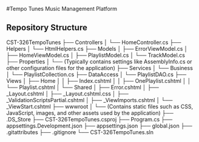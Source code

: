#Tempo Tunes Music Management Platform
## Repository Structure
CST-326TempoTunes
├── Controllers
│   └── HomeController.cs  <!-- Contains the logic for handling requests to the homepage and other views -->
├── Helpers
│   └── HtmlHelpers.cs  <!-- Defines custom HTML helper methods to be used in views -->
├── Models
│   ├── ErrorViewModel.cs  <!-- Represents the model for error-related views, typically used for handling errors in views -->
│   ├── HomeViewModel.cs  <!-- Contains data to be passed to the Home view, typically for displaying the homepage information -->
│   ├── PlaylistModel.cs  <!-- Represents a playlist object, including properties for playlist details -->
│   └── TrackModel.cs  <!-- Represents a track object, including properties for track details such as title, artist, and duration -->
├── Properties
│   └── (Typically contains settings like AssemblyInfo.cs or other configuration files for the application)
├── Services
│   └── Business
│       └── PlaylistCollection.cs  <!-- Handles the business logic for managing a collection of playlists -->
├── DataAccess
│   └── PlaylistDAO.cs  <!-- Data Access Object responsible for handling interactions with the database related to playlists -->
├── Views
│   ├── Home
│   │   ├── Index.cshtml  <!-- The homepage view, typically displaying a summary or welcome message -->
│   │   ├── OnePlaylist.cshtml  <!-- Displays details of a single playlist, showing information like tracks, title, etc. -->
│   │   └── Playlist.cshtml  <!-- Displays a list of playlists or a playlist overview, may include a selection of tracks -->
│   └── Shared
│       ├── Error.cshtml  <!-- A common error page view, displayed when an error occurs in the application -->
│       ├── _Layout.cshtml  <!-- The layout file for the views, containing the common structure (e.g., header, footer) -->
│       ├── _Layout.cshtml.css  <!-- CSS styles specific to the layout, controlling the visual structure of common pages -->
│       ├── _ValidationScriptsPartial.cshtml  <!-- Includes JavaScript validation scripts for form validation on pages -->
│       ├── _ViewImports.cshtml  <!-- Imports shared namespaces or directives for use in multiple views -->
│       └── _ViewStart.cshtml  <!-- Defines common elements for view rendering, typically specifying layout or initial settings -->
├── wwwroot
│   └── (Contains static files such as CSS, JavaScript, images, and other assets used by the application)
├── .DS_Store  <!-- Mac-specific system file for storing folder attributes, typically not included in version control -->
├── CST-326TempoTunes.csproj  <!-- The C# project file, containing metadata about the project, including references to dependencies -->
├── Program.cs  <!-- The entry point of the application, containing the configuration and startup logic -->
├── appsettings.Development.json  <!-- Configuration settings specific to the development environment -->
├── appsettings.json  <!-- General application configuration settings, such as database connection strings -->
├── global.json  <!-- Defines the version of the .NET SDK used for the application -->
├── .gitattributes  <!-- Git attributes file, which defines how Git should treat certain file types or content in the repository -->
├── .gitignore  <!-- Specifies files and directories that Git should ignore, preventing them from being committed -->
└── CST-326TempoTunes.sln  <!-- The Visual Studio solution file, which organizes the project and its dependencies -->
